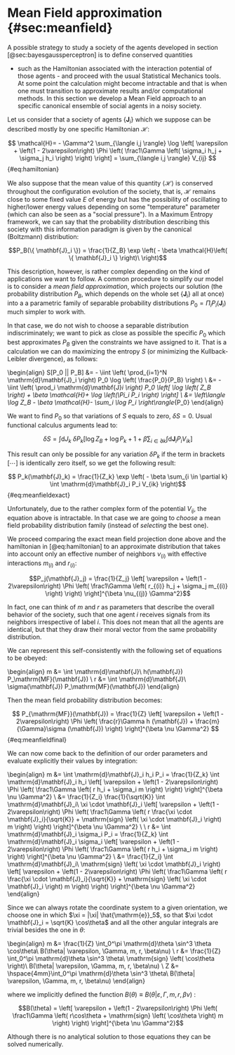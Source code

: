 
Mean Field approximation {#sec:meanfield}
========================

A possible strategy to study a society of the agents developed in
section [@sec:bayesgaussperceptron] is to define conserved quantities
- such as the Hamiltonian associated with the interaction potential of
those agents - and proceed with the usual Statistical Mechanics tools.
At some point the calculation might become intractable and that is when
one must transition to approximate results and/or computational methods.
In this section we develop a Mean Field approach to an specific
canonical ensemble of social agents in a noisy society.

Let us consider that a society of agents $\{ \mathbf{J}_i \}$ which we
suppose can be described mostly by one specific Hamiltonian
$\mathcal{H}$:

$$  \mathcal{H}=  - \Gamma^2 \sum_{\langle i,j \rangle} \log \left[ \varepsilon + \left(1 - 2\varepsilon\right) \Phi \left( \frac1\Gamma \left( \sigma_i h_j + \sigma_j h_i \right) \right) \right] = \sum_{\langle i,j \rangle} V_{ij} $$ {#eq:hamiltonian}

We also suppose that the mean value of this quantity
$\left\langle \mathcal{H} \right\rangle$ is conserved throughout the
configuration evolution of the society, that is, $\mathcal{H}$ remains
close to some fixed value $E$ of energy but has the possibility of
oscillating to higher/lower energy values depending on some
\"temperature\" parameter (which can also be seen as a \"social
pressure\"). In a Maximum Entropy framework, we can say that the
probability distribution describing this society with this information
paradigm is given by the canonical (Boltzmann) distribution:

$$P_B(\{ \mathbf{J}_i \}) = \frac{1}{Z_B} \exp \left( - \beta \mathcal{H}\left( \{ \mathbf{J}_i \} \right)\ \right)$$

This description, however, is rather complex depending on the kind of
applications we want to follow. A common procedure to simplify our model
is to consider a *mean field approximation*, which projects our solution
(the probability distribution $P_B$, which depends on the whole set
$\{\mathbf{J}_i\}$ all at once) into a a parametric family of separable
probability distributions $P_0 = \Pi_i P_i(\mathbf{J}_i)$ much simpler
to work with.

In that case, we do not wish to choose a separable distribution
indiscriminately; we want to pick as close as possible the specific
$P_0$ which best approximates $P_B$ given the constraints we have
assigned to it. That is a calculation we can do maximizing the entropy
$S$ (or minimizing the Kullback-Leibler divergence), as follows:

\begin{align}
      S[P_0 || P_B] &= - \iint \left( \prod_{i=1}^N \mathrm{d}\mathbf{J}_i \right) P_0 \log \left( \frac{P_0}{P_B} \right) \\
      &= - \iint \left( \prod_i \mathrm{d}\mathbf{J}_i \right) P_0 \left[ \log \left( Z_B \right) + \beta \mathcal{H}+ \log \left(\Pi_i P_i \right) \right] \\
     &= \left\langle \log Z_B  - \beta \mathcal{H}- \sum_i \log P_i \right\rangle_{P_0}
\end{align}

We want to find $P_0$ so that variations of $S$ equals to zero,
$\delta S = 0$. Usual functional calculus arguments lead to:

$$\delta S = \int \mathrm{d} J_k\ \delta P_k \left[ \log Z_B + \log P_k + 1 + \beta \sum_{i \in \partial k} \int \mathrm{d}\mathbf{J}_i P_i V_{ik} \right]$$

This result can only be possible for any variation $\delta P_k$ if the
term in brackets $\left[ \cdots \right]$ is identically zero itself, so
we get the following result:

$$ P_k(\mathbf{J}_k) = \frac{1}{Z_k} \exp \left( - \beta \sum_{i \in \partial k} \int \mathrm{d}\mathbf{J}_i P_i V_{ik} \right)$$ {#eq:meanfieldexact}

Unfortunately, due to the rather complex form of the potential $V_{ij}$,
the equation above is intractable. In that case we are going to *choose*
a mean field probability distribution family (instead of *selecting* the
best one).

We proceed comparing the exact mean field projection done above and the
hamiltonian in [@eq:hamiltonian] to an approximate distribution that takes
into account only an effective number of neighbors $\nu_{(i)}$ with
effective interactions $m_{(i)}$ and $r_{(i)}$:

$$P_j(\mathbf{J}_j) = \frac{1}{Z_j} \left[ \varepsilon + \left(1 - 2\varepsilon\right) \Phi \left( \frac1\Gamma \left( r_{(i)} h_j + \sigma_j m_{(i)} \right) \right) \right]^{\beta \nu_{(j)} \Gamma^2}$$

In fact, one can think of $m$ and $r$ as parameters that describe the
overall behavior of the society, such that one agent $i$ receives
signals from its neighbors irrespective of label $i$. This does not mean
that all the agents are identical, but that they draw their moral vector
from the same probability distribution.

We can represent this self-consistently with the following set of
equations to be obeyed:

\begin{align}
    m &= \int \mathrm{d}\mathbf{J}\ h(\mathbf{J}) P_\mathrm{MF}(\mathbf{J}) \\
    r &= \int \mathrm{d}\mathbf{J}\ \sigma(\mathbf{J}) P_\mathrm{MF}(\mathbf{J})
\end{align}

Then the mean field probability distribution becomes:

$$ P_{\mathrm{MF}}(\mathbf{J}) = \frac{1}{Z} \left[ \varepsilon + \left(1 - 2\varepsilon\right) \Phi \left( \frac{r}\Gamma h (\mathbf{J}) + \frac{m}{\Gamma}\sigma (\mathbf{J}) \right) \right]^{\beta \nu \Gamma^2} $$ {#eq:meanfieldfinal}

We can now come back to the definition of our order parameters and
evaluate explicitly their values by integration:

\begin{align}
     m &= \int \mathrm{d}\mathbf{J}_i h_i P_i = \frac{1}{Z_k} \int \mathrm{d}\mathbf{J}_i h_i \left[ \varepsilon + \left(1 - 2\varepsilon\right)  \Phi \left( \frac1\Gamma \left( r h_i + \sigma_i m \right) \right) \right]^{\beta \nu \Gamma^2} \\
    &= \frac{1}{Z_i} \frac{1}{\sqrt{K}} \int \mathrm{d}\mathbf{J}_i\ \xi \cdot \mathbf{J}_i \left[ \varepsilon + \left(1 - 2\varepsilon\right)  \Phi \left( \frac1\Gamma \left( r \frac{\xi \cdot \mathbf{J}_i}{\sqrt{K}} + \mathrm{sign} \left( \xi \cdot \mathbf{J}_i \right)  m \right) \right) \right]^{\beta \nu \Gamma^2} \\ \\
     r &= \int \mathrm{d}\mathbf{J}_i \sigma_i P_i = \frac{1}{Z_k} \int \mathrm{d}\mathbf{J}_i \sigma_i \left[ \varepsilon + \left(1 - 2\varepsilon\right)  \Phi \left( \frac1\Gamma \left( r h_i + \sigma_i m \right) \right) \right]^{\beta \nu \Gamma^2} \\
    &= \frac{1}{Z_i} \int \mathrm{d}\mathbf{J}_i\ \mathrm{sign} \left( \xi \cdot \mathbf{J}_i \right) \left[ \varepsilon + \left(1 - 2\varepsilon\right)  \Phi \left( \frac1\Gamma \left( r \frac{\xi \cdot \mathbf{J}_i}{\sqrt{K}} + \mathrm{sign} \left( \xi \cdot \mathbf{J}_i \right)  m \right) \right) \right]^{\beta \nu \Gamma^2}
\end{align}

Since we can always rotate the coordinate system to a given orientation,
we choose one in which $\xi = |\xi| \hat{\mathrm{e}}_5$, so that
$\xi \cdot \mathbf{J}_i = \sqrt{K} \cos\theta$ and all the other angular
integrals are trivial besides the one in $\theta$:

\begin{align}
     m &= \frac{1}{Z} \int_0^\pi \mathrm{d}\theta \sin^3 \theta \cos\theta\ B(\theta| \varepsilon, \Gamma, m, r, \beta\nu)  \\
    r &= \frac{1}{Z} \int_0^\pi \mathrm{d}\theta \sin^3 \theta\ \mathrm{sign} \left( \cos\theta \right)\ B(\theta| \varepsilon, \Gamma, m, r, \beta\nu) \\
     Z &= \hspace{4mm}\int_0^\pi \mathrm{d}\theta \sin^3 \theta\ B(\theta| \varepsilon, \Gamma, m, r, \beta\nu)
\end{align}

where we implicitly defined the function
$B(\theta) \equiv B(\theta| \varepsilon, \Gamma, m, r, \beta\nu)$ :

$$B(\theta) = \left[ \varepsilon + \left(1 - 2\varepsilon\right)  \Phi \left( \frac1\Gamma \left( r\cos\theta + \mathrm{sign} \left( \cos\theta \right)  m \right) \right) \right]^{\beta \nu \Gamma^2}$$

Although there is no analytical solution to those equations they can be
solved numerically.
